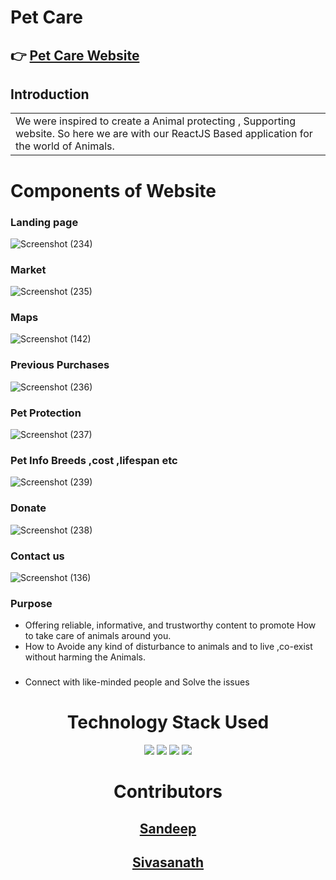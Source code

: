 # Pet Care 

## 👉 <a href="https://petcare-plum.vercel.app/">Pet Care Website<a/>

## Introduction
<table style="border: none;">
  <tr>
    <td>We were inspired to create a Animal protecting , Supporting website. So here we are with our ReactJS Based application for the world of Animals.</td>
  </tr>
</table>

# Components of Website

### Landing page
![Screenshot (234)](https://github.com/neosandeep24/PetCare/assets/103883917/77f713ec-b927-48db-8eb8-b39485eb064f)


### Market
![Screenshot (235)](https://github.com/neosandeep24/PetCare/assets/103883917/fce34437-0907-400e-8586-2e7c4b728b5f)

### Maps
  ![Screenshot (142)](https://github.com/neosandeep24/AnimalHacks/assets/103883917/f84cac59-342b-4c33-a8b6-97640b116aab)

### Previous Purchases
![Screenshot (236)](https://github.com/neosandeep24/PetCare/assets/103883917/4e543f8c-1b0b-406e-b9f1-a55ab8497534)


### Pet Protection
![Screenshot (237)](https://github.com/neosandeep24/PetCare/assets/103883917/9e6a6e62-a8b0-497c-9104-4f41477da72e)

### Pet Info Breeds ,cost ,lifespan etc
![Screenshot (239)](https://github.com/neosandeep24/PetCare/assets/103883917/25de2c4c-55be-4833-be73-99dc2bbd0cf2)

### Donate 
![Screenshot (238)](https://github.com/neosandeep24/PetCare/assets/103883917/b0ea5e29-b438-464c-9af1-d368379c93ea)

### Contact us
![Screenshot (136)](https://github.com/neosandeep24/AnimalHacks/assets/103883917/fb71bed3-44d8-478d-94a5-5213beb38f19)

### Purpose
* Offering reliable, informative, and trustworthy content to promote How to take care of animals around you.
* How to Avoide any kind of disturbance to animals and to live ,co-exist without harming the Animals.
### 
* Connect with like-minded people and Solve the issues
<h1 align='center'> Technology Stack Used</h1>
<div align="center">
 <img src="https://img.shields.io/badge/HTML5-E34F26.svg?style=for-the-badge&logo=HTML5&logoColor=white">
 <img src="https://img.shields.io/badge/CSS3-1572B6.svg?style=for-the-badge&logo=CSS3&logoColor=white">
 <img src="https://img.shields.io/badge/JavaScript-F7DF1E.svg?style=for-the-badge&logo=JavaScript&logoColor=white">
 <img src="https://img.shields.io/badge/-ReactJs-61DAFB?logo=react&logoColor=white&style=for-the-badge">
</div>

<h1 align='center'>Contributors</h1>

<h2 align='center'><a href="https://github.com/neosandeep24">Sandeep</a></h2>
<h2 align='center'><a href="https://github.com/Sivasanath06">Sivasanath</a></h2>
